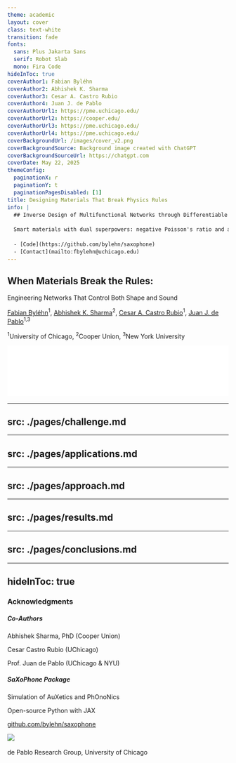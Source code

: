 ```yaml
---
theme: academic
layout: cover
class: text-white
transition: fade
fonts:
  sans: Plus Jakarta Sans
  serif: Robot Slab
  mono: Fira Code
hideInToc: true
coverAuthor1: Fabian Byléhn
coverAuthor2: Abhishek K. Sharma  
coverAuthor3: Cesar A. Castro Rubio
coverAuthor4: Juan J. de Pablo
coverAuthorUrl1: https://pme.uchicago.edu/
coverAuthorUrl2: https://cooper.edu/
coverAuthorUrl3: https://pme.uchicago.edu/
coverAuthorUrl4: https://pme.uchicago.edu/
coverBackgroundUrl: /images/cover_v2.png
coverBackgroundSource: Background image created with ChatGPT
coverBackgroundSourceUrl: https://chatgpt.com
coverDate: May 22, 2025
themeConfig:
  paginationX: r
  paginationY: t
  paginationPagesDisabled: [1]
title: Designing Materials That Break Physics Rules
info: |
  ## Inverse Design of Multifunctional Networks through Differentiable Optimization
  
  Smart materials with dual superpowers: negative Poisson's ratio and acoustic bandgaps
  
  - [Code](https://github.com/bylehn/saxophone)
  - [Contact](mailto:fbylehn@uchicago.edu)
---
```


<h2 style="max-width: 70%">When Materials Break the Rules:</h2>
Engineering Networks That Control Both Shape and Sound

<div class="absolute bottom-25 left-14 right-0 text-left">
  <p class="text-l">
    <a href="https://pme.uchicago.edu/" class="text-white hover:underline">Fabian Byléhn</a><sup>1</sup>, 
    <a href="https://cooper.edu/" class="text-white opacity-50 hover:underline">Abhishek K. Sharma</a><sup>2</sup>, 
    <a href="https://pme.uchicago.edu/" class="text-white opacity-50 hover:underline">Cesar A. Castro Rubio</a><sup>1</sup>, 
    <a href="https://pme.uchicago.edu/" class="text-white opacity-50 hover:underline">Juan J. de Pablo</a><sup>1,3</sup>
  </p>
  <p class="text-sm mt-2 opacity-80">
    <sup>1</sup>University of Chicago, <sup>2</sup>Cooper Union, <sup>3</sup>New York University
  </p>
</div>

<div class="abs-tl ml-0 my--20 flex gap-2 scale-75 origin-top-left">
  <a href="https://pme.uchicago.edu/" target="_blank" alt="PME"
    class="text-xl slidev-icon-btn opacity-50 !border-none !hover:text-white">
    <img src="/images/pme_logo_white.png" class="w-80 h-auto" />
  </a>
</div>

<div class="abs-tr mx-26 my-6 flex gap-2">
  <a href="https://github.com/bylehn/saxophone" target="_blank" alt="GitHub"
    class="text-xl slidev-icon-btn opacity-50 !border-none !hover:text-white">
    <carbon-logo-github />
  </a>
</div>

<div class="abs-tr mx-16 my-6 flex gap-2">
  <a href="https://bylehn.github.io/pme-symposium-2025" target="_blank" alt="Slides"
    class="text-xl slidev-icon-btn opacity-50 !border-none !hover:text-white">
    <carbon-presentation-file />
  </a>
</div>

<div class="abs-tr m-6 flex gap-2">
  <a href="mailto:bylehn@uchicago.edu" target="_blank" alt="Contact"
    class="text-xl slidev-icon-btn opacity-50 !border-none !hover:text-white">
    <carbon-email />
  </a>
</div>

<!--
Hi everyone! I'm Fabian Byléhn and I am a PhD candidate here at PME. Today I'm excited to share our work on creating materials that simultaneously control both mechanical deformation and acoustic properties. Our approach uses differentiable optimization to design network structures with previously unachievable dual functionality.
-->

---
src: ./pages/challenge.md
---

---
src: ./pages/applications.md
---

---
src: ./pages/approach.md
---

---
src: ./pages/results.md
---

---
src: ./pages/conclusions.md
---

---
hideInToc: true
---

### Acknowledgments

<div grid="~ cols-2 gap-2" m="t-2">

  <div float="center" w="100%" h="100%" bg="blue-50" p="4" rounded-lg shadow m="r-4">
    <h5 text="blue-800 xl" m="b-2">Co-Authors</h5>
    <p m="b-1"><span text="lg font-bold">Abhishek Sharma, PhD</span> <span text="gray-600 sm">(Cooper Union)</span></p>
    <p m="b-1"><span text="lg font-bold">Cesar Castro Rubio</span> <span text="gray-600 sm">(UChicago)</span></p>
    <p><span text="lg font-bold">Prof. Juan de Pablo </span> <span text="gray-600 sm">(UChicago & NYU)</span></p>
  </div>

  <div float="right" w="100%" h="100%" bg="green-50" p="4" rounded-lg shadow>
    <h5 text="green-800 xl" m="b-2">SaXoPhone Package</h5>
    <p m="b-2" text="lg">
      <span font="bold">S</span>imulation of 
      <span font="bold">A</span>u<span font="bold">X</span>etics and 
      Ph<span font="bold">O</span>no<span font="bold">N</span>ics 
    </p>
    <p><carbon:code class="inline" /> Open-source Python with JAX</p>
    <p text="left" m="t-4">
      <a href="https://github.com/bylehn/saxophone" bg="white" p="2" rounded shadow>
        <carbon:logo-github class="text-xl mr-1 inline" /> github.com/bylehn/saxophone
      </a>
    </p>
  </div>
</div>

<div grid="~ cols-1 gap-2" m="t-2" text-center>
  <img src="/images/group-photo.png" h="50" ml-70 rounded shadow />
  <p text="sm gray-600">de Pablo Research Group, University of Chicago</p>
</div>

<!--
I'd like to thank my co-authors for their invaluable contributions. Abhishek brought expertise in materials optimization, Cesar helped develop the computational framework, and Professor de Pablo provided guidance throughout the project.

I'm excited to announce our open-source Python package called SaXoPhone - the Simulation of Auxetics and Phonics Engine. The name highlights our dual focus on auxetic materials and acoustic properties. Built on JAX for differentiable optimization, it's 100x faster than traditional approaches.

I'm also grateful to the entire De Pablo research group shown in the photo. Their support and collaboration were essential to this project's success.

Thank you for your attention! I'm happy to answer any questions.
-->
